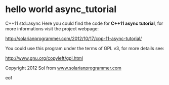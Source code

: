 hello world
async_tutorial
==============

C++11 std::async
Here you could find the code for **C++11 async tutorial**, for more informations visit the project webpage:

http://solarianprogrammer.com/2012/10/17/cpp-11-async-tutorial/

You could use this program under the terms of GPL v3, for more details see:

http://www.gnu.org/copyleft/gpl.html

Copyright 2012 Sol from www.solarianprogrammer.com

eof
